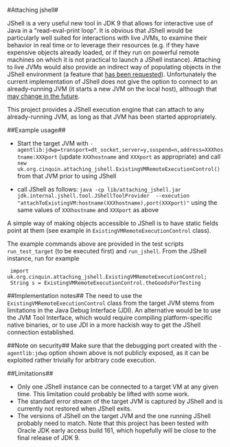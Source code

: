 #Attaching jshell#

JShell is a very useful new tool in JDK 9 that allows for interactive use of Java in a
"read-eval-print loop". It is obvious that JShell would be particularly well suited for
interactions with live JVMs, to examine their behavior in real time or to leverage their
resources (e.g. if they have expensive objects already loaded, or if they run on powerful
remote machines on which it is not practical to launch a JShell instance). Attaching to
live JVMs would also provide an indirect way of populating objects in the JShell
environment (a feature that
[has been requested](http://mail.openjdk.java.net/pipermail/kulla-dev/2016-November/001774.html)).
Unfortunately the current implementation of JShell does not give the option to connect to
an already-running JVM (it starts a new JVM on the local host), although that
[may change in the future](https://bugs.openjdk.java.net/browse/JDK-8131021).

This project provides a JShell execution engine that can attach to any already-running
JVM, as long as that JVM has been started appropriately.

##Example usage##
- Start the target JVM with
`-agentlib:jdwp=transport=dt_socket,server=y,suspend=n,address=XXXhostname:XXXport`
(update `XXXhostname` and `XXXport` as appropriate) and call
`new uk.org.cinquin.attaching_jshell.ExistingVMRemoteExecutionControl()` from that JVM
prior to using JShell

- call JShell as follows:
`java -cp lib/attaching_jshell.jar jdk.internal.jshell.tool.JShellToolProvider  --execution "attachToExistingVM:hostname(XXXhostname),port(XXXport)"`
using the same values of `XXXhostname` and `XXXport` as above

A simple way of making objects accessible to JShell is to have static fields point at
them (see example in `ExistingVMRemoteExecutionControl` class).

The example commands above are provided in the test scripts `run_test_target` (to be
executed first) and `run_jshell`. From the JShell instance, run for example
```
 import uk.org.cinquin.attaching_jshell.ExistingVMRemoteExecutionControl;
 String s = ExistingVMRemoteExecutionControl.theGoodsForTesting
```

##Implementation notes##
The need to use the `ExistingVMRemoteExecutionControl` class from the target JVM stems
from limitations in the Java Debug Interface (JDI). An alternative would be to use the
JVM Tool Interface, which would require compiling platform-specific native binaries, or
to use JDI in a more hackish way to get the JShell connection established.

##Note on security##
Make sure that the debugging port created with the `-agentlib:jdwp` option shown above is
not publicly exposed, as it can be exploited rather trivially for arbitrary code execution.

##Limitations##

- Only one JShell instance can be connected to a target VM at any given time. This limitation
could probably be lifted with some work.
- The standard error stream of the target JVM is captured by JShell and is currently not
restored when JShell exits.
- The versions of JShell on the target JVM and the one running JShell probably need to
match. Note that this project has been tested with Oracle JDK early access build 161,
which hopefully will be close to the final release of JDK 9.
